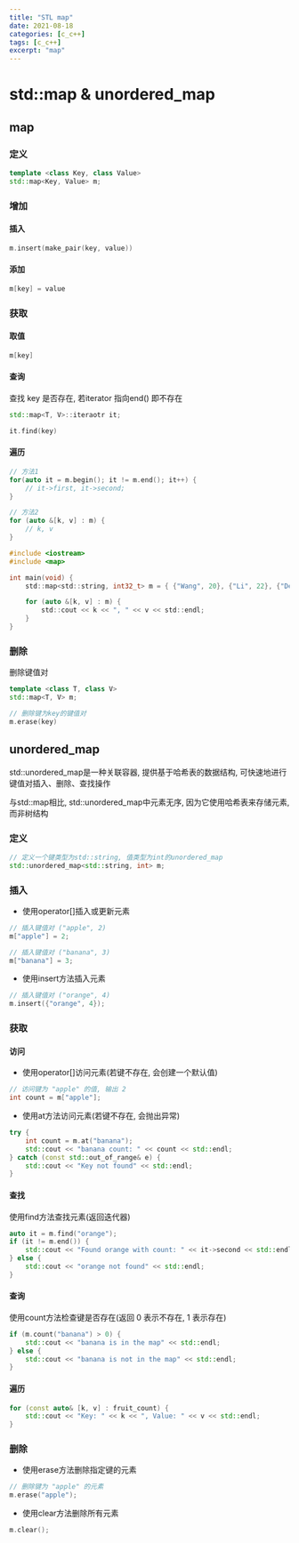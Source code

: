 ```yaml
---
title: "STL map"
date: 2021-08-18
categories: [c_c++]
tags: [c_c++]
excerpt: "map"
---
```


# std::map & unordered_map

## map

### 定义

```c++
template <class Key, class Value>
std::map<Key, Value> m;
```

### 增加

#### 插入

```c++
m.insert(make_pair(key, value))
```

#### 添加

```c++
m[key] = value
```

### 获取

#### 取值

```c++
m[key]
```

#### 查询

查找 key 是否存在, 若iterator 指向end() 即不存在

```c++
std::map<T, V>::iteraotr it;

it.find(key)
```

#### 遍历

```c++
// 方法1
for(auto it = m.begin(); it != m.end(); it++) {
    // it->first, it->second;
}

// 方法2
for (auto &[k, v] : m) {
    // k, v
}
```

```c
#include <iostream>
#include <map>

int main(void) {
    std::map<std::string, int32_t> m = { {"Wang", 20}, {"Li", 22}, {"Deng", 19} };

    for (auto &[k, v] : m) {
        std::cout << k << ", " << v << std::endl;
    }
}
```

### 删除

删除键值对

```c++
template <class T, class V>
std::map<T, V> m;

// 删除键为key的键值对
m.erase(key)
```

## unordered_map

std::unordered_map是一种关联容器, 提供基于哈希表的数据结构, 可快速地进行键值对插入、删除、查找操作

与std::map相比, std::unordered_map中元素无序, 因为它使用哈希表来存储元素, 而非树结构

### 定义

```c++
// 定义一个键类型为std::string, 值类型为int的unordered_map
std::unordered_map<std::string, int> m; 
```

### 插入

- 使用operator[]插入或更新元素

```c++
// 插入键值对 ("apple", 2)
m["apple"] = 2;

// 插入键值对 ("banana", 3)
m["banana"] = 3;
```

- 使用insert方法插入元素

```c++
// 插入键值对 ("orange", 4)
m.insert({"orange", 4}); 
```

### 获取

#### 访问

- 使用operator[]访问元素(若键不存在, 会创建一个默认值)

```c++
// 访问键为 "apple" 的值, 输出 2
int count = m["apple"]; 
```

- 使用at方法访问元素(若键不存在, 会抛出异常)

```c++
try {
    int count = m.at("banana");
    std::cout << "banana count: " << count << std::endl;
} catch (const std::out_of_range& e) {
    std::cout << "Key not found" << std::endl;
}
```

#### 查找

使用find方法查找元素(返回迭代器)

```c++
auto it = m.find("orange");
if (it != m.end()) {
    std::cout << "Found orange with count: " << it->second << std::endl;
} else {
    std::cout << "orange not found" << std::endl;
}
```

#### 查询

使用count方法检查键是否存在(返回 0 表示不存在, 1 表示存在)

```c++
if (m.count("banana") > 0) {
    std::cout << "banana is in the map" << std::endl;
} else {
    std::cout << "banana is not in the map" << std::endl;
}
```

#### 遍历

```c++
for (const auto& [k, v] : fruit_count) {
    std::cout << "Key: " << k << ", Value: " << v << std::endl;
}
```

### 删除

- 使用erase方法删除指定键的元素

```c++
// 删除键为 "apple" 的元素
m.erase("apple"); 
```

- 使用clear方法删除所有元素

```c++
m.clear();
```